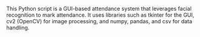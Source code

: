 This Python script is a GUI-based attendance system that leverages facial recognition to mark attendance. It uses libraries such as tkinter for the GUI, cv2 (OpenCV) for image processing, and numpy, pandas, and csv for data handling.
